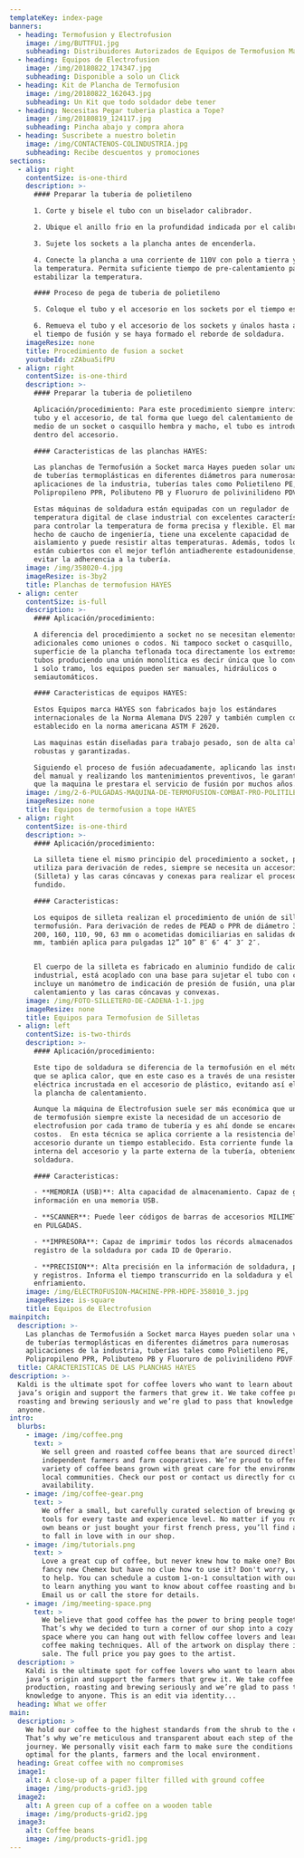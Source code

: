 ```yaml
---
templateKey: index-page
banners:
  - heading: Termofusion y Electrofusion
    image: /img/BUTTFU1.jpg
    subheading: Distribuidores Autorizados de Equipos de Termofusion Marca HAYES
  - heading: Equipos de Electrofusion
    image: /img/20180822_174347.jpg
    subheading: Disponible a solo un Click
  - heading: Kit de Plancha de Termofusion
    image: /img/20180822_162043.jpg
    subheading: Un Kit que todo soldador debe tener
  - heading: Necesitas Pegar tuberia plastica a Tope?
    image: /img/20180819_124117.jpg
    subheading: Pincha abajo y compra ahora
  - heading: Suscribete a nuestro boletin
    image: /img/CONTACTENOS-COLINDUSTRIA.jpg
    subheading: Recibe descuentos y promociones
sections:
  - align: right
    contentSize: is-one-third
    description: >-
      #### Preparar la tuberia de polietileno

      1. Corte y bisele el tubo con un biselador calibrador.

      2. Ubique el anillo frio en la profundidad indicada por el calibrador.

      3. Sujete los sockets a la plancha antes de encenderla.

      4. Conecte la plancha a una corriente de 110V con polo a tierra y ajuste
      la temperatura. Permita suficiente tiempo de pre-calentamiento para
      estabilizar la temperatura.

      #### Proceso de pega de tuberia de polietileno

      5. Coloque el tubo y el accesorio en los sockets por el tiempo estipulado.

      6. Remueva el tubo y el accesorio de los sockets y únalos hasta alcanzar
      el tiempo de fusión y se haya formado el reborde de soldadura.
    imageResize: none
    title: Procedimiento de fusion a socket
    youtubeId: zZAbua5ifPU
  - align: right
    contentSize: is-one-third
    description: >-
      #### Preparar la tuberia de polietileno

      Aplicación/procedimiento: Para este procedimiento siempre interviene el
      tubo y el accesorio, de tal forma que luego del calentamiento de ambos por
      medio de un socket o casquillo hembra y macho, el tubo es introducido
      dentro del accesorio.

      #### Caracteristicas de las planchas HAYES:

      Las planchas de Termofusión a Socket marca Hayes pueden solar una variedad
      de tuberías termoplásticas en diferentes diámetros para numerosas
      aplicaciones de la industria, tuberías tales como Polietileno PE,
      Polipropileno PPR, Polibuteno PB y Fluoruro de polivinilideno PDVF.

      Estas máquinas de soldadura están equipadas con un regulador de
      temperatura digital de clase industrial con excelentes características
      para controlar la temperatura de forma precisa y flexible. El mango está
      hecho de caucho de ingeniería, tiene una excelente capacidad de
      aislamiento y puede resistir altas temperaturas. Además, todos los sockets
      están cubiertos con el mejor teflón antiadherente estadounidense, para
      evitar la adherencia a la tubería.
    image: /img/358020-4.jpg
    imageResize: is-3by2
    title: Planchas de termofusion HAYES
  - align: center
    contentSize: is-full
    description: >-
      #### Aplicación/procedimiento:

      A diferencia del procedimiento a socket no se necesitan elementos
      adicionales como uniones o codos. Ni tampoco socket o casquillo, la
      superficie de la plancha teflonada toca directamente los extremos de ambos
      tubos produciendo una unión monolítica es decir única que lo convierte en
      1 solo tramo, los equipos pueden ser manuales, hidráulicos o
      semiautomáticos.

      #### Caracteristicas de equipos HAYES:

      Estos Equipos marca HAYES son fabricados bajo los estándares
      internacionales de la Norma Alemana DVS 2207 y también cumplen con lo
      establecido en la norma americana ASTM F 2620. 

      Las maquinas están diseñadas para trabajo pesado, son de alta calidad,
      robustas y garantizadas.

      Siguiendo el proceso de fusión adecuadamente, aplicando las instrucciones
      del manual y realizando los mantenimientos preventivos, le garantizamos
      que la maquina le prestara el servicio de fusión por muchos años.
    image: /img/2-6-PULGADAS-MAQUINA-DE-TERMOFUSION-COMBAT-PRO-POLITILENO-Y-POLI5.jpg
    imageResize: none
    title: Equipos de termofusion a tope HAYES
  - align: right
    contentSize: is-one-third
    description: >-
      #### Aplicación/procedimiento:

      La silleta tiene el mismo principio del procedimiento a socket, pero se
      utiliza para derivación de redes, siempre se necesita un accesorio
      (Silleta) y las caras cóncavas y conexas para realizar el proceso de
      fundido.

      #### Caracteristicas:

      Los equipos de silleta realizan el procedimiento de unión de silletas por
      termofusión. Para derivación de redes de PEAD o PPR de diámetro 315, 250,
      200, 160, 110, 90, 63 mm o acometidas domiciliarias en salidas de 20,25,32
      mm, también aplica para pulgadas 12” 10” 8″ 6″ 4″ 3″ 2″.


      El cuerpo de la silleta es fabricado en aluminio fundido de calidad
      industrial, está acoplado con una base para sujetar el tubo con cadenas,
      incluye un manómetro de indicación de presión de fusión, una plancha de
      calentamiento y las caras cóncavas y convexas.
    image: /img/FOTO-SILLETERO-DE-CADENA-1-1.jpg
    imageResize: none
    title: Equipos para Termofusion de Silletas
  - align: left
    contentSize: is-two-thirds
    description: >-
      #### Aplicación/procedimiento:

      Este tipo de soldadura se diferencia de la termofusión en el método por el
      que se aplica calor, que en este caso es a través de una resistencia
      eléctrica incrustada en el accesorio de plástico, evitando así el uso de
      la plancha de calentamiento.

      Aunque la máquina de Electrofusion suele ser más económica que un equipo
      de termofusión siempre existe la necesidad de un accesorio de
      electrofusion por cada tramo de tubería y es ahí donde se encarecen los
      costos.  En esta técnica se aplica corriente a la resistencia del
      accesorio durante un tiempo establecido. Esta corriente funde la parte
      interna del accesorio y la parte externa de la tubería, obteniendo la
      soldadura.

      #### Caracteristicas:

      - **MEMORIA (USB)**: Alta capacidad de almacenamiento. Capaz de grabar la
      información en una memoria USB.

      - **SCANNER**: Puede leer códigos de barras de accesorios MILIMETRICOS y
      en PULGADAS.

      - **IMPRESORA**: Capaz de imprimir todos los récords almacenados como
      registro de la soldadura por cada ID de Operario.

      - **PRECISION**: Alta precisión en la información de soldadura, parámetros
      y registros. Informa el tiempo transcurrido en la soldadura y el
      enfriamiento.
    image: /img/ELECTROFUSION-MACHINE-PPR-HDPE-358010_3.jpg
    imageResize: is-square
    title: Equipos de Electrofusion
mainpitch:
  description: >-
    Las planchas de Termofusión a Socket marca Hayes pueden solar una variedad
    de tuberías termoplásticas en diferentes diámetros para numerosas
    aplicaciones de la industria, tuberías tales como Polietileno PE,
    Polipropileno PPR, Polibuteno PB y Fluoruro de polivinilideno PDVF.
  title: CARACTERISTICAS DE LAS PLANCHAS HAYES
description: >-
  Kaldi is the ultimate spot for coffee lovers who want to learn about their
  java’s origin and support the farmers that grew it. We take coffee production,
  roasting and brewing seriously and we’re glad to pass that knowledge to
  anyone.
intro:
  blurbs:
    - image: /img/coffee.png
      text: >
        We sell green and roasted coffee beans that are sourced directly from
        independent farmers and farm cooperatives. We’re proud to offer a
        variety of coffee beans grown with great care for the environment and
        local communities. Check our post or contact us directly for current
        availability.
    - image: /img/coffee-gear.png
      text: >
        We offer a small, but carefully curated selection of brewing gear and
        tools for every taste and experience level. No matter if you roast your
        own beans or just bought your first french press, you’ll find a gadget
        to fall in love with in our shop.
    - image: /img/tutorials.png
      text: >
        Love a great cup of coffee, but never knew how to make one? Bought a
        fancy new Chemex but have no clue how to use it? Don't worry, we’re here
        to help. You can schedule a custom 1-on-1 consultation with our baristas
        to learn anything you want to know about coffee roasting and brewing.
        Email us or call the store for details.
    - image: /img/meeting-space.png
      text: >
        We believe that good coffee has the power to bring people together.
        That’s why we decided to turn a corner of our shop into a cozy meeting
        space where you can hang out with fellow coffee lovers and learn about
        coffee making techniques. All of the artwork on display there is for
        sale. The full price you pay goes to the artist.
  description: >
    Kaldi is the ultimate spot for coffee lovers who want to learn about their
    java’s origin and support the farmers that grew it. We take coffee
    production, roasting and brewing seriously and we’re glad to pass that
    knowledge to anyone. This is an edit via identity...
  heading: What we offer
main:
  description: >
    We hold our coffee to the highest standards from the shrub to the cup.
    That’s why we’re meticulous and transparent about each step of the coffee’s
    journey. We personally visit each farm to make sure the conditions are
    optimal for the plants, farmers and the local environment.
  heading: Great coffee with no compromises
  image1:
    alt: A close-up of a paper filter filled with ground coffee
    image: /img/products-grid3.jpg
  image2:
    alt: A green cup of a coffee on a wooden table
    image: /img/products-grid2.jpg
  image3:
    alt: Coffee beans
    image: /img/products-grid1.jpg
---
```


